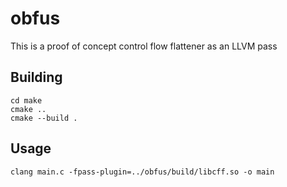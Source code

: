 # obfus

This is a proof of concept control flow flattener as an LLVM pass

## Building

```
cd make
cmake ..
cmake --build .
```

## Usage

```
clang main.c -fpass-plugin=../obfus/build/libcff.so -o main
```
